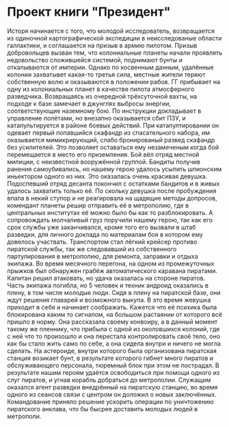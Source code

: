# Проект книги "Президент"

Исторя начинается с того, что молодой исследователь, возвращается из одиночной картографической экспедиции в неисследованые области галлактики, и соглашается на призыв в армию пилотом.
Призыв добровольцев вызван тем, что колониальные планеты начали проявлять недовольство сложившейся системой, поднимают бунты и откалываются от империи. Однако по косвенным данным, удалённые колонии захватывет какая-то третья сила, местные жители теряют собственную волю и оказываются в положении рабов.
ГГ прибывает на одну из колониальных планет в качестве пилота атмосферного разведчика. Возвращаясь из очередной трёхсуточной вахты, на подходе к базе замечает в джунглях выбросы энергии, соответствующие наземному бою. По инструкции докладывает в управление полётами, но внезапно оказывается сбит ПЗУ, и катапультируется в районе боевых действий. При катапултировании он одевает первый попавшийся скафандр из спасательного набора, им оказывается мимикрирующий, слабо бронированый развед скафандр без усилителей. Это позволяет оставаться ему незамеченым когда бой перемещается в место его приземления.
Бой вёл отряд местной милиции, с неизвестной вооружённой группой. Бандиты получив ранения самоубивались, но нашему герою удалось усыпить шпионским иньектором одного из них. Это оказалась очень красивая девушка. Подоспевший отряд десанта покончил с остатками бандитов и в живых удалось захватить только её.
По скольку девушка после пробуждения впала в некий ступор и не реагировала на щадящие методы допросов, комендант планеты решир отправить её в метрополию, где в центральных институтах её можно было бы как то разблокировать. А сопровождать молчаливый груз поручили нашему герою, так как его срок службы уже заканчивался, кроме того его вызвали в штаб разведки, для личного доклада по материалам боя в котором ему довелось участвать.
Транспортом стал лёгкий крейсер противо пиратской службы, так же следовавший из собственного партулирования в метрополию, для ремонта, заправки и отдыха экипажа. Во время месячного перегона, на одном из промежуточных прыжков был обнаружен грабёж автоматического каравана пиратами. Капитан решил атаковать, но удача оказалась на стороне пиратов. Часть экипажа погибла, но 5 человек и техник андроид оказались в плену, в том числе молодые люди.
Сидя в плену на пиратской базе, они ждут решения главарей и возможного выкупа. В это время жевушка приходит в себя и начинает соображать. Кажется что её психика была блокирована каким то сигналом, на большом растаянии от которого всё пришло в норму. Она рассказала своему конвоиру, а в данный момент такому же пленнику, что прибыла с одной из околовшихся колоний, где с ней что то произошло и она перестала контролировать своё тело, оно как бы стало жить само по себе, а она сидела внутри и ничего не могла сделать.
На астероиде, внутри которого была организована пиратская станция возикает бунт, в результате которого гибнет много пиратов и обслуживающего персонала, тюремный блок при этом не пострадал. В результате нашим героям удаётся освободиться при помощи одного из слуг пиратов, и угнав корабль добраться до метрополии.
Служащим оказался агент разведки внедрённый на пиратскую станцию, во время одного из сеансов связи с центром он доложил о новых заключённых. Командование приняло решение ускорить операции по уничтожению пиратского анклава, что бы бысрее доставить молодых людей в метрополи.

